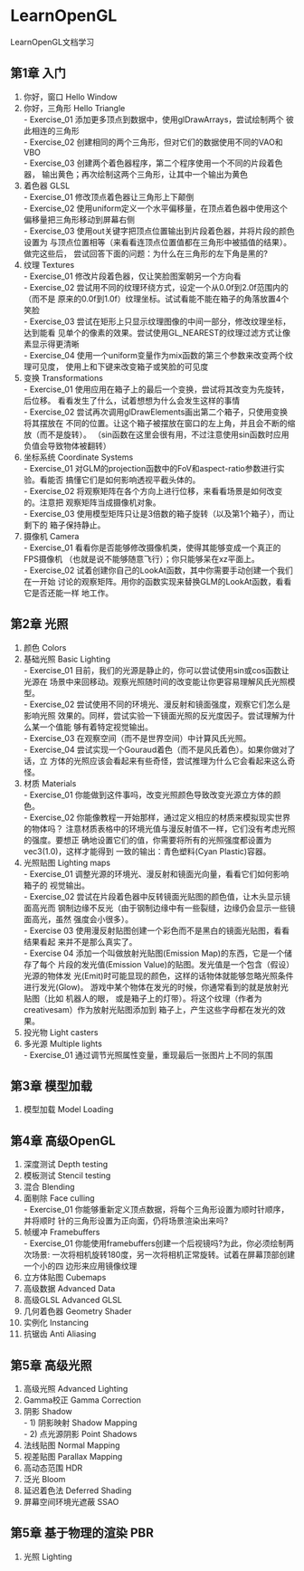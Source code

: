 # LearnOpenGL
LearnOpenGL文档学习

## 第1章 入门 <br>
  1. 你好，窗口 Hello Window <br>
  2. 你好，三角形 Hello Triangle <br>
    - Exercise_01 添加更多顶点到数据中，使用glDrawArrays，尝试绘制两个
        彼此相连的三角形 <br>
    - Exercise_02 创建相同的两个三角形，但对它们的数据使用不同的VAO和VBO <br>
    - Exercise_03 创建两个着色器程序，第二个程序使用一个不同的片段着色器，
        输出黄色；再次绘制这两个三角形，让其中一个输出为黄色 <br>
  3. 着色器 GLSL <br>
    - Exercise_01 修改顶点着色器让三角形上下颠倒 <br>
    - Exercise_02 使用uniform定义一个水平偏移量，在顶点着色器中使用这个
        偏移量把三角形移动到屏幕右侧 <br>
    - Exercise_03 使用out关键字把顶点位置输出到片段着色器，并将片段的颜色设置为
        与顶点位置相等（来看看连顶点位置值都在三角形中被插值的结果）。做完这些后，
        尝试回答下面的问题：为什么在三角形的左下角是黑的? <br>
  4. 纹理 Textures <br>
    - Exercise_01 修改片段着色器，仅让笑脸图案朝另一个方向看 <br>
    - Exercise_02 尝试用不同的纹理环绕方式，设定一个从0.0f到2.0f范围内的（而不是
        原来的0.0f到1.0f）纹理坐标。试试看能不能在箱子的角落放置4个笑脸 <br>
    - Exercise_03 尝试在矩形上只显示纹理图像的中间一部分，修改纹理坐标，达到能看
        见单个的像素的效果。尝试使用GL_NEAREST的纹理过滤方式让像素显示得更清晰 <br>
    - Exercise_04 使用一个uniform变量作为mix函数的第三个参数来改变两个纹理可见度，
        使用上和下键来改变箱子或笑脸的可见度 <br>
  5. 变换 Transformations <br>
    - Exercise_01 使用应用在箱子上的最后一个变换，尝试将其改变为先旋转，后位移。
        看看发生了什么，试着想想为什么会发生这样的事情 <br>
    - Exercise_02 尝试再次调用glDrawElements画出第二个箱子，只使用变换将其摆放在
        不同的位置。让这个箱子被摆放在窗口的左上角，并且会不断的缩放（而不是旋转）。
        （sin函数在这里会很有用，不过注意使用sin函数时应用负值会导致物体被翻转）<br>
  6. 坐标系统 Coordinate Systems <br>
    - Exercise_01 对GLM的projection函数中的FoV和aspect-ratio参数进行实验。看能否
        搞懂它们是如何影响透视平截头体的。 <br>
    - Exercise_02 将观察矩阵在各个方向上进行位移，来看看场景是如何改变的。注意把
        观察矩阵当成摄像机对象。 <br>
    - Exercise_03 使用模型矩阵只让是3倍数的箱子旋转（以及第1个箱子），而让剩下的
        箱子保持静止。 <br>
  7. 摄像机	Camera <br>
    - Exercise_01 看看你是否能够修改摄像机类，使得其能够变成一个真正的FPS摄像机
        （也就是说不能够随意飞行）；你只能够呆在xz平面上。 <br>
    - Exercise_02 试着创建你自己的LookAt函数，其中你需要手动创建一个我们在一开始
        讨论的观察矩阵。用你的函数实现来替换GLM的LookAt函数，看看它是否还能一样
        地工作。 <br>

## 第2章 光照 <br>
  1. 颜色	Colors <br>
  2. 基础光照 Basic Lighting <br>
    - Exercise_01 目前，我们的光源是静止的，你可以尝试使用sin或cos函数让光源在
        场景中来回移动。观察光照随时间的改变能让你更容易理解风氏光照模型。<br>
    - Exercise_02 尝试使用不同的环境光、漫反射和镜面强度，观察它们怎么是影响光照
        效果的。同样，尝试实验一下镜面光照的反光度因子。尝试理解为什么某一个值能
        够有着特定视觉输出。<br>
    - Exercise_03 在观察空间（而不是世界空间）中计算风氏光照。<br>
    - Exercise_04 尝试实现一个Gouraud着色（而不是风氏着色）。如果你做对了话，立
        方体的光照应该会看起来有些奇怪，尝试推理为什么它会看起来这么奇怪。<br>
  3. 材质 Materials <br>
    - Exercise_01 你能做到这件事吗，改变光照颜色导致改变光源立方体的颜色。<br>
    - Exercise_02 你能像教程一开始那样，通过定义相应的材质来模拟现实世界的物体吗？
        注意材质表格中的环境光值与漫反射值不一样，它们没有考虑光照的强度。要想正
        确地设置它们的值，你需要将所有的光照强度都设置为vec3(1.0)，这样才能得到
        一致的输出：青色塑料(Cyan Plastic)容器。<br>
  4. 光照贴图 Lighting maps <br>
    - Exercise_01 调整光源的环境光、漫反射和镜面光向量，看看它们如何影响箱子的
        视觉输出。<br>
    - Exercise_02 尝试在片段着色器中反转镜面光贴图的颜色值，让木头显示镜面高光而
        钢制边缘不反光（由于钢制边缘中有一些裂缝，边缘仍会显示一些镜面高光，虽然
        强度会小很多）。<br>
    - Exercise 03 使用漫反射贴图创建一个彩色而不是黑白的镜面光贴图，看看结果看起
        来并不是那么真实了。<br>
    - Exercise 04 添加一个叫做放射光贴图(Emission Map)的东西，它是一个储存了每个
        片段的发光值(Emission Value)的贴图。发光值是一个包含（假设）光源的物体发
        光(Emit)时可能显现的颜色，这样的话物体就能够忽略光照条件进行发光(Glow)。
        游戏中某个物体在发光的时候，你通常看到的就是放射光贴图（比如 机器人的眼，
        或是箱子上的灯带）。将这个纹理（作者为 creativesam）作为放射光贴图添加到
        箱子上，产生这些字母都在发光的效果。<br>
  5. 投光物	Light casters <br>
  6. 多光源 Multiple lights <br>
    - Exercise_01 通过调节光照属性变量，重现最后一张图片上不同的氛围 <br>

## 第3章 模型加载 <br>
  1. 模型加载	Model Loading <br>

## 第4章 高级OpenGL <br>
  1. 深度测试 Depth testing <br>
  2. 模板测试 Stencil testing <br>
  3. 混合 Blending  <br>
  4. 面剔除	Face culling <br>
    - Exercise_01 你能够重新定义顶点数据，将每个三角形设置为顺时针顺序，并将顺时
        针的三角形设置为正向面，仍将场景渲染出来吗? <br>
  5. 帧缓冲 Framebuffers <br>
    - Exercise_01 你能使用framebuffers创建一个后视镜吗?为此，你必须绘制两次场景:
        一次将相机旋转180度，另一次将相机正常旋转。试着在屏幕顶部创建一个小的四
        边形来应用镜像纹理 <br>
  6. 立方体贴图 Cubemaps <br>
  7. 高级数据 Advanced Data <br>
  8. 高级GLSL Advanced GLSL <br>
  9. 几何着色器 Geometry Shader <br>
  10. 实例化 Instancing <br>
  11. 抗锯齿 Anti Aliasing <br>

## 第5章 高级光照 <br>
  1. 高级光照	Advanced Lighting <br>
  2. Gamma校正 Gamma Correction <br>
  3. 阴影 Shadow <br>
    - 1) 阴影映射 Shadow Mapping <br>
    - 2) 点光源阴影	Point Shadows <br>
  4. 法线贴图	Normal Mapping <br>
  5. 视差贴图 Parallax Mapping <br>
  6. 高动态范围 HDR <br>
  7. 泛光	Bloom <br>
  8. 延迟着色法	Deferred Shading <br>
  9. 屏幕空间环境光遮蔽 SSAO <br>

## 第5章 基于物理的渲染 PBR <br>
  1. 光照	Lighting <br>
